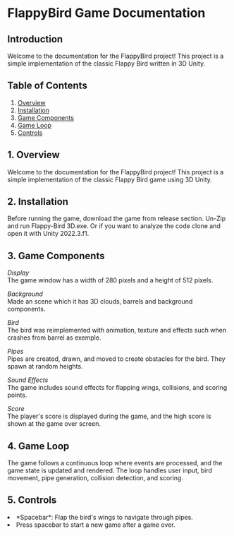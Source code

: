 # FlappyBird Game Documentation

## Introduction

Welcome to the documentation for the FlappyBird project! This project is a simple implementation of the classic Flappy Bird written in 3D Unity.

## Table of Contents

1. [Overview](#1-overview)
2. [Installation](#2-installation)
3. [Game Components](#3-game-components)
4. [Game Loop](#4-game-loop)
5. [Controls](#5-controls)

## 1. Overview
Welcome to the documentation for the FlappyBird project! This project is a simple implementation of the classic Flappy Bird game using 3D Unity.

## 2. Installation
Before running the game, download the game from release section. Un-Zip and run Flappy-Bird 3D.exe.
Or if you want to analyze the code clone and open it with Unity 2022.3.f1.

## 3. Game Components

*Display*  
The game window has a width of 280 pixels and a height of 512 pixels.  

*Background*  
Made an scene which it has 3D clouds, barrels and background components.  

*Bird*  
The bird was reimplemented with animation, texture and effects such when crashes from barrel as exemple.

*Pipes*  
Pipes are created, drawn, and moved to create obstacles for the bird. They spawn at random heights.  

*Sound Effects*  
The game includes sound effects for flapping wings, collisions, and scoring points.  

*Score*  
The player's score is displayed during the game, and the high score is shown at the game over screen.  

## 4. Game Loop
The game follows a continuous loop where events are processed, and the game state is updated and rendered. The loop handles user input, bird movement, pipe generation, collision detection, and scoring.  

## 5. Controls

<li> *Spacebar*: Flap the bird's wings to navigate through pipes.  
<li> Press spacebar to start a new game after a game over.  
